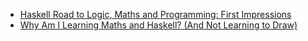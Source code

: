 * [Haskell Road to Logic, Maths and Programming: First Impressions](roadlogic.html)
* [Why Am I Learning Maths and Haskell? (And Not Learning to Draw)](whyami.html)
